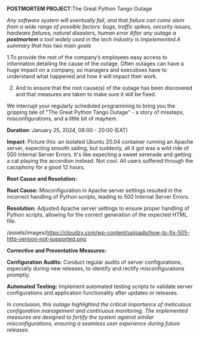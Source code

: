 ****POSTMORTEM PROJECT****:The Great Python Tango Outage

_Any software system will eventually fail, and that failure can come stem from a wide range of possible factors: bugs, traffic spikes, security issues, hardware failures, natural disasters, human error
After any outage a **postmortem**  a tool widely used in the tech industry is impelemented.A summary that has two main goals_

1.To provide the rest of the company’s employees easy access to information detailing the cause of the outage. Often outages can have a huge impact on a company, so managers and executives have to understand what happened and how it will impact their work.


2. And to ensure that the root cause(s) of the outage has been discovered and that measures are taken to make sure it will be fixed.

We interrupt your regularly scheduled programming to bring you the gripping tale of "The Great Python Tango Outage" - a story of missteps, misconfigurations, and a little bit of mayhem.

****Duration****: January 25, 2024, 08:00 - 20:00 (EAT)

****Impact****: Picture this: an isolated Ubuntu 20.04 container running an Apache server, expecting smooth sailing, but suddenly, all it got was a wild ride of 500 Internal Server Errors. It's like expecting a sweet serenade and getting a cat playing the accordion instead. Not cool. All users suffered through the cacophony for a good 12 hours.

****Root Cause and Resolution:****

****Root Cause:**** Misconfiguration in Apache server settings resulted in the incorrect handling of Python scripts, leading to 500 Internal Server Errors.

****Resolution:**** Adjusted Apache server settings to ensure proper handling of Python scripts, allowing for the correct generation of the expected HTML file.

/assets/images/https://cloudzy.com/wp-content/uploads/how-to-fix-505-http-version-not-supported.png


****Corrective and Preventative Measures:****

****Configuration Audits:**** Conduct regular audits of server configurations, especially during new releases, to identify and rectify misconfigurations promptly.

****Automated Testing:**** Implement automated testing scripts to validate server configurations and application functionality after updates or releases.


_In conclusion, this outage highlighted the critical importance of meticulous configuration management and continuous monitoring. The implemented measures are designed to fortify the system against similar misconfigurations, ensuring a seamless user experience during future releases._
